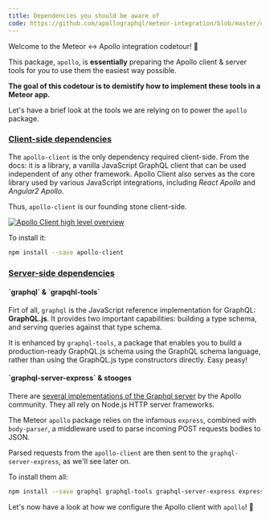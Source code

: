 ```yaml
---
title: Dependencies you should be aware of
code: https://github.com/apollographql/meteor-integration/blob/master/check-npm.js#L4-L16
---
```


Welcome to the Meteor ↔️ Apollo integration codetour! 🎉

This package, `apollo`, is **essentially** preparing the Apollo client & server tools for you to use them the easiest way possible. 

**The goal of this codetour is to demistify how to implement these tools in a Meteor app.** 

Let's have a brief look at the tools we are relying on to power the `apollo` package.

<a href="https://github.com/apollographql/meteor-integration/blob/master/check-npm.js#L6"><h3>Client-side dependencies</h3></a>

The `apollo-client` is the only dependency required client-side. From the docs: it is a library, a vanilla JavaScript GraphQL client that can be used independent of any other framework. Apollo Client also serves as the core library used by various JavaScript integrations, including _React Apollo_ and _Angular2 Apollo_.

Thus, `apollo-client` is our founding stone client-side. 

[![Apollo Client high level overview](http://dev.apollodata.com/core/assets/client-diagrams/1-overview.png)](http://dev.apollodata.com/core/how-it-works.html)

To install it:
```sh
npm install --save apollo-client
```

<a href="https://github.com/apollographql/meteor-integration/blob/master/check-npm.js#L10-L14"><h3>Server-side dependencies</h3></a>

<h4>`graphql` & `grapqhl-tools`</h4>

Firt of all, `graphql` is the JavaScript reference implementation for GraphQL: **GraphQL.js**. It provides two important capabilities: building a type schema, and serving queries against that type schema.

It is enhanced by `graphql-tools`, a package that enables you to build a production-ready GraphQL.js schema using the GraphQL schema language, rather than using the GraphQL.js type constructors directly. Easy peasy!

<h4>`graphql-server-express` & stooges</h4>

There are [several implementations of the Graphql server](https://github.com/apollostack/graphql-server) by the Apollo community. They all rely on Node.js HTTP server frameworks.

The Meteor `apollo` package relies on the infamous `express`, combined with `body-parser`, a middleware used to parse incoming POST requests bodies to JSON.

Parsed requests from the `apollo-client` are then sent to the `graphql-server-express`, as we'll see later on.

To install them all:
```sh
npm install --save graphql graphql-tools graphql-server-express express body-parser
```

Let's now have a look at how we configure the Apollo client with `apollo`! 🤔
